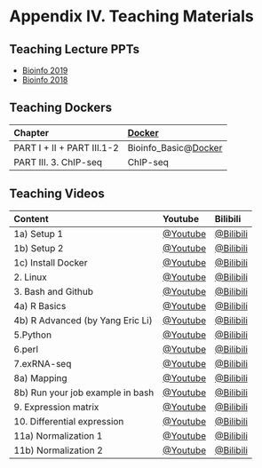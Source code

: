 # Appendix IV. Teaching Materials

## Teaching Lecture PPTs

* [Bioinfo 2019](https://cloud.tsinghua.edu.cn/d/f361101fc62e49df960b/?p=/bioinfo2019/Lectures&mode=list)
* [Bioinfo 2018](https://cloud.tsinghua.edu.cn/d/f361101fc62e49df960b/?p=/bioinfo2018&mode=list)

## Teaching Dockers

| Chapter | [Docker](https://cloud.tsinghua.edu.cn/d/fca636508ef04b569f54/?p=/Docker&mode=list) |
| :--- | :--- |
| PART I + II + PART III.1-2 | Bioinfo\_Basic@[Docker](https://cloud.tsinghua.edu.cn/d/fca636508ef04b569f54/?p=/Docker&mode=list) |
| PART III. 3. ChIP-seq | ChIP-seq |

## Teaching Videos

| Content | Youtube | Bilibili |
| :--- | :--- | :--- |
| 1a\) Setup 1 | [@Youtube](https://youtu.be/o7nVOmj0pWA) | [@Bilibili](https://player.bilibili.com/player.html?aid=30590084&cid=53392076&page=1) |
| 1b\) Setup 2 | [@Youtube](https://youtu.be/fM0bRuXz9F8) | [@Bilibili](https://player.bilibili.com/player.html?aid=30617423&cid=53443343&page=1) |
| 1c\) Install Docker | [@Youtube](https://youtu.be/c1ldhV7dAhg) | [@Bilibili](https://www.bilibili.com/video/av30426956/) |
| 2. Linux | [@Youtube](https://youtu.be/cOmJvMjn5CU) | [@Bilibili](https://player.bilibili.com/player.html?aid=30590225&cid=53392482&page=1) |
| 3. Bash and Github | [@Youtube](https://youtu.be/mXAdfWw-OBg) | [@Bilibili](https://player.bilibili.com/player.html?aid=30590318&cid=53392706&page=1) |
| 4a\) R Basics | [@Youtube](https://youtu.be/A0YKZgxvpXM) | [@Bilibili](https://player.bilibili.com/player.html?aid=30590474&cid=53392848&page=1) |
| 4b\) R Advanced \(by Yang Eric Li\) | [@Youtube](https://youtu.be/HeIAZ3pgsxQ) | [@Bilibili](https://player.bilibili.com/player.html?aid=30625984&cid=53458279&page=1) |
| 5.Python | [@Youtube](https://youtu.be/ysW-14kuwhs) | [@Bilibili](https://player.bilibili.com/player.html?aid=30590828&cid=53393333&page=1) |
| 6.perl | [@Youtube](https://youtu.be/2jOGbVfuyjA) | [@Bilibili](https://player.bilibili.com/player.html?aid=30590572&cid=53393101&page=1) |
| 7.exRNA-seq | [@Youtube](https://youtu.be/ovSVpqcDB8o) | [@Bilibili](https://player.bilibili.com/player.html?aid=30591172&cid=53394108&page=1) |
| 8a\) Mapping | [@Youtube](https://youtu.be/5v2fbx93TF4) | [@Bilibili](https://player.bilibili.com/player.html?aid=30591535&cid=53394590&page=1) |
| 8b\) Run your job example in bash | [@Youtube](https://youtu.be/BqxHRxxBVeQ) | [@Bilibili](https://player.bilibili.com/player.html?aid=30592322&cid=53396126&page=1) |
| 9. Expression matrix | [@Youtube](https://youtu.be/DPGpPuzVg_o) | [@Bilibili](https://player.bilibili.com/player.html?aid=30592382&cid=53396383&page=1) |
| 10. Differential expression | [@Youtube](https://youtu.be/xGocWkPqgOA) | [@Bilibili](https://player.bilibili.com/player.html?aid=30592492&cid=53396615&page=1) |
| 11a\) Normalization 1 | [@Youtube](https://youtu.be/QCxNIGrTWh0) | [@Bilibili](https://player.bilibili.com/player.html?aid=30592584&cid=53396844&page=1) |
| 11b\) Normalization 2 | [@Youtube](https://youtu.be/QDy2grY78DE) | [@Bilibili](https://player.bilibili.com/player.html?aid=30592643&cid=53396972&page=1) |

